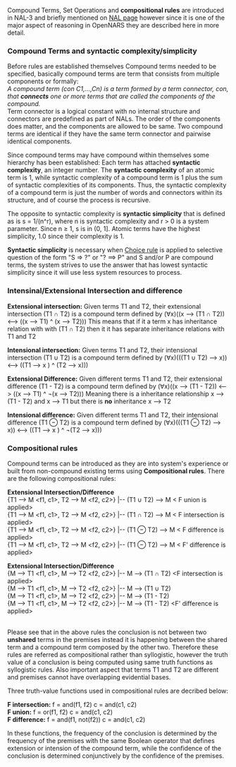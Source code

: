 Compound Terms, Set Operations and **compositional rules** are introduced in NAL-3 and briefly mentioned on [NAL page](https://github.com/opennars/opennars/wiki/Non-Axiomatic-Logic-(NAL),-Logic-behind-OpenNARS) however since it is one of the major aspect of reasoning in OpenNARS they are described here in more detail.

### Compound Terms and syntactic complexity/simplicity

Before rules are established themselves Compound terms needed to be specified, basically compound terms are term that consists from multiple components or formally: <br/> _A compound term (con C1,...,Cn) is a term formed by a term connector, con, that **connects** one or more terms that are called the components of the compound._ <br/>Term connector is a logical constant with no internal structure and connectors are predefined as part of NALs. The order of the components does matter, and the components are allowed to be same. Two compound terms are identical if they have the same term connector and pairwise identical components.

Since compound terms may have compound within themselves some hierarchy has been established: Each term has attached **syntactic complexity**, an integer number. The **syntactic complexity** of an atomic term is 1, while syntactic complexity of a compound term is 1 plus the sum of syntactic complexities of its components. Thus, the syntactic complexity of a compound term is just the number of  words and connectors within its structure, and of course the process is recursive. 

The opposite to syntactic complexity is **syntactic simplicity** that is defined as is s = 1/(n^r), where n is syntactic complexity and r > 0 is a system parameter. Since n ≥ 1, s is in (0, 1]. Atomic terms have the highest simplicity, 1.0 since their complexity is 1.

**Syntactic simplicity** is necessary when [Choice rule](https://github.com/opennars/opennars/wiki/Revision-and-Choice-Rules) is applied to selective question of the form "S => ?" or "? ==> P" and S and/or P are compound terms, the system strives to use the answer that has lowest syntactic simplicity since it will use less system resources to process.

### Intensinal/Extensional Intersection and difference

**Extensional intersection:** Given terms T1 and T2, their extensional intersection (T1 ∩ T2) is a compound term defined by (∀x)((x --> (T1 ∩ T2)) <--> ((x --> T1) ^ (x --> T2)))
This means that if it a term x has inheritance relation with with (T1 ∩ T2) then it it has separate inheritance relations  with T1 and T2 

**Intensional intersection:** Given terms T1 and T2, their intensional intersection (T1 ∪ T2) is a compound term defined by (∀x)(((T1 ∪ T2) --> x)) <--> ((T1 --> x ) ^ (T2 --> x)))

**Extensional Difference:** Given different terms T1 and T2, their extensional difference (T1 - T2) is a compound term defined by (∀x)((x --> (T1 - T2)) <--> ((x --> T1) ^ ¬(x --> T2))) Meaning there is a inheritance relationship x --> (T1 - T2) and x --> T1 but there is **no** inheritance x --> T2

**Intensional difference:** Given different  terms T1 and T2, their intensional difference (T1 ⊖ T2) is a compound term defined by (∀x)(((T1 ⊖ T2) --> x)) <--> ((T1 --> x ) ^ ¬(T2 --> x)))

### Compositional rules

Compound terms can be introduced as they are into system's experience or built from non-compound existing terms using **Compositional rules**.
There are the following compositional rules:

**Extensional Intersection/Difference** <br/>
{T1 --> M <f1, c1>, T2 --> M <f2, c2>} |-- (T1 ∪ T2) --> M < F union is applied> <br/>
{T1 --> M <f1, c1>, T2 --> M <f2, c2>} |-- (T1 ∩ T2) --> M < F intersection is applied> <br/>
{T1 --> M <f1, c1>, T2 --> M <f2, c2>} |-- (T1 ⊖ T2) --> M < F difference is applied> <br/>
{T1 --> M <f1, c1>, T2 --> M <f2, c2>} |-- (T1 ⊖ T2) --> M < F' difference is applied> <br/>

**Extensional Intersection/Difference** <br/>
{M --> T1 <f1, c1>, M --> T2 <f2, c2>} |-- M --> (T1 ∩ T2) \<F intersection is applied> <br/>
{M --> T1 <f1, c1>, M --> T2 <f2, c2>} |-- M --> (T1 ∪ T2) <F union is applied> <br/>
{M --> T1 <f1, c1>, M --> T2 <f2, c2>} |-- M --> (T1 - T2) <F difference is applied> <br/>
{M --> T1 <f1, c1>, M --> T2 <f2, c2>} |-- M --> (T1 - T2) <F' difference is applied> <br/>
<br/>

Please see that in the above rules the conclusion is not between  two **unshared** terms in the premises instead it is happening between the shared term and a compound term composed by the other two. Therefore these rules are referred as compositional rather than syllogistic, however the truth value of a conclusion is being computed using same truth functions as syllogistic rules. Also important aspect that terms T1 and T2 are different and premises cannot have overlapping evidential bases. 

Three truth-value functions used in compositional rules are decribed below:

**F intersection:** f = and(f1, f2) c = and(c1, c2) <br/>
**F union:** f = or(f1, f2) c = and(c1, c2) <br/>
**F difference:** f = and(f1, not(f2)) c = and(c1, c2) <br/>

In these functions, the frequency of the conclusion is determined by the frequency of the premises with the same Boolean operator that defines extension or intension of the compound term, while the confidence of the conclusion is determined conjunctively by the confidence of the premises.



